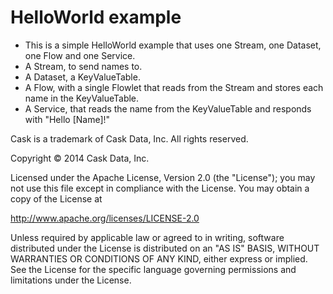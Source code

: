 # HelloWorld example

- This is a simple HelloWorld example that uses one Stream, one Dataset, one Flow and one Service.
- A Stream, to send names to.
- A Dataset, a KeyValueTable.
- A Flow, with a single Flowlet that reads from the Stream and stores each name in the KeyValueTable.
- A Service, that reads the name from the KeyValueTable and responds with "Hello [Name]!"


Cask is a trademark of Cask Data, Inc. All rights reserved.

Copyright © 2014 Cask Data, Inc.

Licensed under the Apache License, Version 2.0 (the "License"); you may not use this file
except in compliance with the License. You may obtain a copy of the License at

  http://www.apache.org/licenses/LICENSE-2.0

Unless required by applicable law or agreed to in writing, software distributed under the
License is distributed on an "AS IS" BASIS, WITHOUT WARRANTIES OR CONDITIONS OF ANY KIND, 
either express or implied. See the License for the specific language governing permissions
and limitations under the License.
